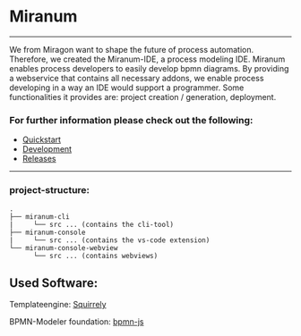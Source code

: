 # Miranum

<hr>

We from Miragon want to shape the future of process automation.
Therefore, we created the Miranum-IDE, a process modeling IDE.
Miranum enables process developers to easily develop bpmn diagrams.
By providing a webservice that contains all necessary addons, we enable process developing in a way an IDE would support a programmer.
Some functionalities it provides are:
project creation / generation,
deployment.

### For further information please check out the following:

- [Quickstart](quickstart.md)
- [Development](development.md)
- [Releases](releases.md)


<hr>

### project-structure: 

    .
    ├── miranum-cli
    |     └── src ... (contains the cli-tool)
    ├── miranum-console
    |     └── src ... (contains the vs-code extension)
    └── miranum-console-webview
          └── src ... (contains webviews)


## Used Software:

Templateengine: [Squirrely](https://squirrelly.js.org/)

BPMN-Modeler foundation: [bpmn-js](https://bpmn.io/toolkit/bpmn-js/)
